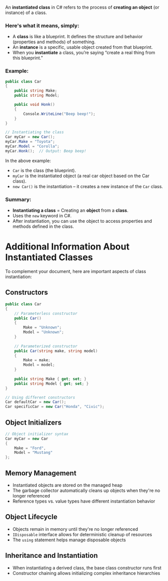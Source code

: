 An **instantiated class** in C# refers to the process of **creating an object** (or instance) of a class.

### Here's what it means, simply:

- A **class** is like a blueprint. It defines the structure and behavior (properties and methods) of something.
- An **instance** is a specific, usable object created from that blueprint.
- When you **instantiate** a class, you’re saying “create a real thing from this blueprint.”

### Example:

```csharp
public class Car
{
    public string Make;
    public string Model;

    public void Honk()
    {
        Console.WriteLine("Beep beep!");
    }
}

// Instantiating the class
Car myCar = new Car();
myCar.Make = "Toyota";
myCar.Model = "Corolla";
myCar.Honk();  // Output: Beep beep!
```

In the above example:
- `Car` is the class (the blueprint).
- `myCar` is the instantiated object (a real car object based on the Car class).
- `new Car()` is the instantiation – it creates a new instance of the `Car` class.

### Summary:

- **Instantiating a class** = Creating an **object** from a **class**.
- Uses the `new` keyword in C#.
- After instantiation, you can use the object to access properties and methods defined in the class.

# Additional Information About Instantiated Classes

To complement your document, here are important aspects of class instantiation:

## Constructors
```csharp
public class Car
{
    // Parameterless constructor
    public Car()
    {
        Make = "Unknown";
        Model = "Unknown";
    }
    
    // Parameterized constructor
    public Car(string make, string model)
    {
        Make = make;
        Model = model;
    }
    
    public string Make { get; set; }
    public string Model { get; set; }
}

// Using different constructors
Car defaultCar = new Car();
Car specificCar = new Car("Honda", "Civic");
```

## Object Initializers
```csharp
// Object initializer syntax
Car myCar = new Car 
{
    Make = "Ford",
    Model = "Mustang"
};
```

## Memory Management
- Instantiated objects are stored on the managed heap
- The garbage collector automatically cleans up objects when they're no longer referenced
- Reference types vs. value types have different instantiation behavior

## Object Lifecycle
- Objects remain in memory until they're no longer referenced
- `IDisposable` interface allows for deterministic cleanup of resources
- The `using` statement helps manage disposable objects

## Inheritance and Instantiation
- When instantiating a derived class, the base class constructor runs first
- Constructor chaining allows initializing complex inheritance hierarchies